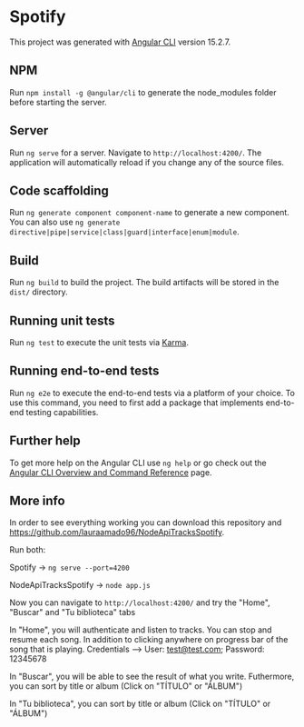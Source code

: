 # Spotify

This project was generated with [Angular CLI](https://github.com/angular/angular-cli) version 15.2.7.

## NPM

Run `npm install -g @angular/cli` to generate the node_modules folder before starting the server.

## Server

Run `ng serve` for a server. Navigate to `http://localhost:4200/`. The application will automatically reload if you change any of the source files.

## Code scaffolding

Run `ng generate component component-name` to generate a new component. You can also use `ng generate directive|pipe|service|class|guard|interface|enum|module`.

## Build

Run `ng build` to build the project. The build artifacts will be stored in the `dist/` directory.

## Running unit tests

Run `ng test` to execute the unit tests via [Karma](https://karma-runner.github.io).

## Running end-to-end tests

Run `ng e2e` to execute the end-to-end tests via a platform of your choice. To use this command, you need to first add a package that implements end-to-end testing capabilities.

## Further help

To get more help on the Angular CLI use `ng help` or go check out the [Angular CLI Overview and Command Reference](https://angular.io/cli) page.

## More info

In order to see everything working you can download this repository and https://github.com/lauraamado96/NodeApiTracksSpotify.

Run both:

Spotify -> `ng serve --port=4200` 

NodeApiTracksSpotify -> `node app.js`

Now you can navigate to `http://localhost:4200/` and try the "Home", "Buscar" and "Tu biblioteca" tabs

In "Home", you will authenticate and listen to tracks. You can stop and resume each song. In addition to clicking anywhere on progress bar of the song that is playing. Credentials --> User: test@test.com; Password: 12345678

In "Buscar", you will be able to see the result of what you write. Futhermore, you can sort by title or album (Click on "TÍTULO" or "ÁLBUM")

In "Tu biblioteca", you can sort by title or album (Click on "TÍTULO" or "ÁLBUM")
